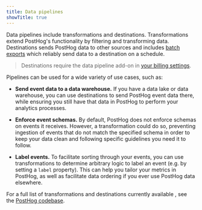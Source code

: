 ```yaml
---
title: Data pipelines
showTitle: true
---
```


Data pipelines include transformations and destinations. Transformations extend PostHog's functionality by filtering and transforming data. Destinations sends PostHog data to other sources and includes [batch exports](/docs/cdp/batch-exports) which reliably send data to a destination on a schedule.

> Destinations require the data pipeline add-on in [your billing settings](https://us.posthog.com/organization/billing).

Pipelines can be used for a wide variety of use cases, such as:

- **Send event data to a data warehouse.** If you have a data lake or data warehouse, you can use destinations to send PostHog event data there, while ensuring you still have that data in PostHog to perform your analytics processes.

- **Enforce event schemas.** By default, PostHog does not enforce schemas on events it receives. However, a transformation could do so, preventing ingestion of events that do not match the specified schema in order to keep your data clean and following specific guidelines you need it to follow.

- **Label events.** To facilitate sorting through your events, you can use transformations to determine arbitrary logic to label an event (e.g. by setting a `label` property). This can help you tailor your metrics in PostHog, as well as facilitate data ordering if you ever use PostHog data elsewhere.

For a full list of transformations and destinations currently available , see the [PostHog codebase](https://github.com/PostHog/posthog/blob/6762a4869c0c0ad50263ba09d493da4716603ab1/frontend/src/scenes/pipeline/utils.tsx#L40).